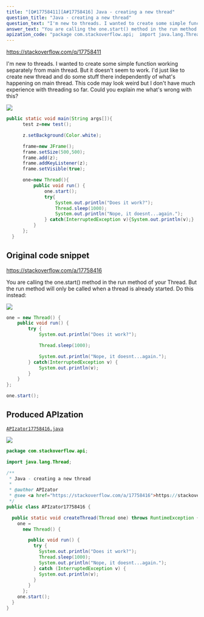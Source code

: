 ```yaml
---
title: "[Q#17758411][A#17758416] Java - creating a new thread"
question_title: "Java - creating a new thread"
question_text: "I'm new to threads. I wanted to create some simple function working separately from main thread. But it doesn't seem to work. I'd just like to create new thread and do some stuff there independently of what's happening on main thread. This code may look weird but I don't have much experience with threading so far. Could you explain me what's wrong with this?"
answer_text: "You are calling the one.start() method in the run method of your Thread. But the run method will only be called when a thread is already started. Do this instead:"
apization_code: "package com.stackoverflow.api;  import java.lang.Thread;  /**  * Java - creating a new thread  *  * @author APIzator  * @see <a href=\"https://stackoverflow.com/a/17758416\">https://stackoverflow.com/a/17758416</a>  */ public class APIzator17758416 {    public static void createThread(Thread one) throws RuntimeException {     one =       new Thread() {          public void run() {           try {             System.out.println(\"Does it work?\");             Thread.sleep(1000);             System.out.println(\"Nope, it doesnt...again.\");           } catch (InterruptedException v) {             System.out.println(v);           }         }       };     one.start();   } }"
---
```


https://stackoverflow.com/q/17758411

I&#x27;m new to threads. I wanted to create some simple function working separately from main thread. But it doesn&#x27;t seem to work. I&#x27;d just like to create new thread and do some stuff there independently of what&#x27;s happening on main thread. This code may look weird but I don&#x27;t have much experience with threading so far. Could you explain me what&#x27;s wrong with this?


<div class="code-logo"><img src="/stackoverflow.png" /></div>

```java
public static void main(String args[]){
      test z=new test();

      z.setBackground(Color.white);

      frame=new JFrame();
      frame.setSize(500,500);
      frame.add(z);
      frame.addKeyListener(z);
      frame.setVisible(true);

      one=new Thread(){
          public void run() {
              one.start();
              try{
                  System.out.println("Does it work?");
                  Thread.sleep(1000);
                  System.out.println("Nope, it doesnt...again.");
              } catch(InterruptedException v){System.out.println(v);}
          }
      };
  }
```


## Original code snippet

https://stackoverflow.com/a/17758416

You are calling the one.start() method in the run method of your Thread. But the run method will only be called when a thread is already started. Do this instead:

<div class="code-logo"><img src="/stackoverflow.png" /></div>

```java
one = new Thread() {
    public void run() {
        try {
            System.out.println("Does it work?");

            Thread.sleep(1000);

            System.out.println("Nope, it doesnt...again.");
        } catch(InterruptedException v) {
            System.out.println(v);
        }
    }  
};

one.start();
```

## Produced APIzation

[`APIzator17758416.java`](https://github.com/pasqualesalza/apization-temp-data/raw/master/search/APIzator17758416.java)

<div class="code-logo"><img src="/apizator.png" /></div>

```java
package com.stackoverflow.api;

import java.lang.Thread;

/**
 * Java - creating a new thread
 *
 * @author APIzator
 * @see <a href="https://stackoverflow.com/a/17758416">https://stackoverflow.com/a/17758416</a>
 */
public class APIzator17758416 {

  public static void createThread(Thread one) throws RuntimeException {
    one =
      new Thread() {

        public void run() {
          try {
            System.out.println("Does it work?");
            Thread.sleep(1000);
            System.out.println("Nope, it doesnt...again.");
          } catch (InterruptedException v) {
            System.out.println(v);
          }
        }
      };
    one.start();
  }
}

```